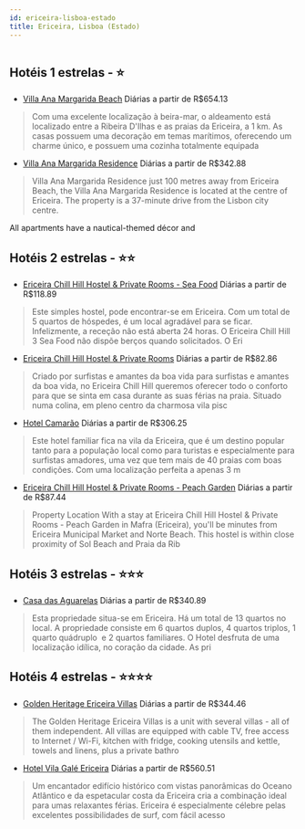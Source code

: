 ```yaml
---
id: ericeira-lisboa-estado
title: Ericeira, Lisboa (Estado)
---
```


<center><img src="http://photos.hotelbeds.com/giata/44/441142/441142a_hb_a_001.jpg" alt="" /></center>


## Hotéis 1 estrelas - ⭐️

-    [Villa Ana Margarida Beach](https://www.hurb.com/hoteis/ericeira/villa-ana-margarida-beach-JNP-JP785742?cmp=18055) Diárias a partir de R$654.13
   > Com uma excelente localização à beira-mar, o aldeamento está localizado entre a Ribeira D&apos;Ilhas e as praias da Ericeira, a 1 km. 
As casas possuem uma decoração em temas marítimos, oferecendo um charme único, e possuem uma cozinha totalmente equipada
-    [Villa Ana Margarida Residence](https://www.hurb.com/hoteis/ericeira/villa-ana-margarida-residence-JNP-JP326498?cmp=18055) Diárias a partir de R$342.88
   > Villa Ana Margarida Residence just 100 metres away from Ericeira Beach, the Villa Ana Margarida Residence is located at the centre of Ericeira. The property is a 37-minute drive from the Lisbon city centre.

All apartments have a nautical-themed décor and

## Hotéis 2 estrelas - ⭐️⭐️

-    [Ericeira Chill Hill Hostel & Private Rooms - Sea Food](https://www.hurb.com/hoteis/ericeira/ericeira-chill-hill-hostel-private-rooms-sea-food-JNP-JP552333?cmp=18055) Diárias a partir de R$118.89
   > Este simples hostel, pode encontrar-se em Ericeira. Com um total de 5 quartos de hóspedes, é um local agradável para se ficar. Infelizmente, a receção não está aberta 24 horas. O Ericeira Chill Hill 3   Sea Food não dispõe berços quando solicitados. O Eri
-    [Ericeira Chill Hill Hostel & Private Rooms](https://www.hurb.com/hoteis/ericeira/ericeira-chill-hill-hostel-private-rooms-JNP-JP621393?cmp=18055) Diárias a partir de R$82.86
   > Criado por surfistas e amantes da boa vida para surfistas e amantes da boa vida, no Ericeira Chill Hill queremos oferecer todo o conforto para que se sinta em casa durante as suas férias na praia. Situado numa colina, em pleno centro da charmosa vila pisc
-    [Hotel Camarão](https://www.hurb.com/hoteis/ericeira/hotel-camarao-JNP-JP323722?cmp=18055) Diárias a partir de R$306.25
   > Este hotel familiar fica na vila da Ericeira, que é um destino popular tanto para a população local como para turistas e especialmente para surfistas amadores, uma vez que tem mais de 40 praias com boas condições. Com uma localização perfeita a apenas 3 m
-    [Ericeira Chill Hill Hostel & Private Rooms - Peach Garden](https://www.hurb.com/hoteis/ericeira/ericeira-chill-hill-hostel-private-rooms-peach-garden-JNP-JP551817?cmp=18055) Diárias a partir de R$87.44
   > Property Location With a stay at Ericeira Chill Hill Hostel &amp; Private Rooms - Peach Garden in Mafra (Ericeira), you&apos;ll be minutes from Ericeira Municipal Market and Norte Beach.  This hostel is within close proximity of Sol Beach and Praia da Rib

## Hotéis 3 estrelas - ⭐️⭐️⭐️

-    [Casa das Aguarelas](https://www.hurb.com/hoteis/ericeira/casa-das-aguarelas-JNP-JP049549?cmp=18055) Diárias a partir de R$340.89
   > Esta propriedade situa-se em Ericeira. Há um total de 13 quartos no local. A propriedade consiste em 6 quartos duplos, 4 quartos triplos, 1 quarto quádruplo  e 2 quartos familiares. O Hotel desfruta de uma localização idílica, no coração da cidade. As pri

## Hotéis 4 estrelas - ⭐️⭐️⭐️⭐️

-    [Golden Heritage Ericeira Villas](https://www.hurb.com/hoteis/ericeira/golden-heritage-ericeira-villas-JNP-JP757043?cmp=18055) Diárias a partir de R$344.46
   > The Golden Heritage Ericeira Villas is a unit with several villas - all of them independent. All villas are equipped with cable TV, free access to Internet / Wi-Fi, kitchen with fridge, cooking utensils and kettle, towels and linens, plus a private bathro
-    [Hotel Vila Galé Ericeira](https://www.hurb.com/hoteis/ericeira/hotel-vila-gale-ericeira-JNP-JP978619?cmp=18055) Diárias a partir de R$560.51
   > Um encantador edifício histórico com vistas panorâmicas do Oceano Atlântico e da espetacular costa da Ericeira cria a combinação ideal para umas relaxantes férias. Ericeira é especialmente célebre pelas excelentes possibilidades de surf, com fácil acesso 
